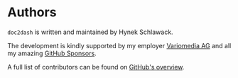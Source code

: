# Authors

`doc2dash` is written and maintained by Hynek Schlawack.

The development is kindly supported by my employer  [Variomedia AG](https://www.variomedia.de/) and all my amazing [GitHub Sponsors](https://github.com/sponsors/hynek).

A full list of contributors can be found on [GitHub's overview](https://github.com/hynek/doc2dash/graphs/contributors).
